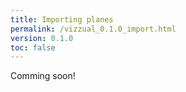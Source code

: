 ```yaml
---
title: Importing planes
permalink: /vizzual_0.1.0_import.html
version: 0.1.0
toc: false
---
```


Comming soon!
